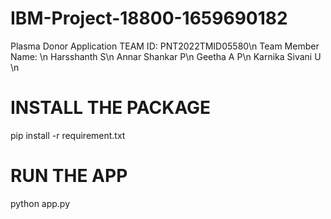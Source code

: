 # IBM-Project-18800-1659690182
Plasma Donor Application
TEAM ID: PNT2022TMID05580\n
Team Member Name: \n
Harsshanth S\n
Annar Shankar P\n
Geetha A P\n
Karnika Sivani U \n 

# INSTALL THE PACKAGE
pip install -r requirement.txt 

# RUN THE APP
python app.py

